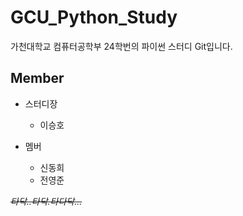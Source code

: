 # GCU_Python_Study

가천대학교 컴퓨터공학부 24학번의 파이썬 스터디 Git입니다.

## Member

* 스터디장

    * 이승호
* 멤버
  * 신동희
  * 전영준

~~*타닥..타닥.타다닥...*~~
